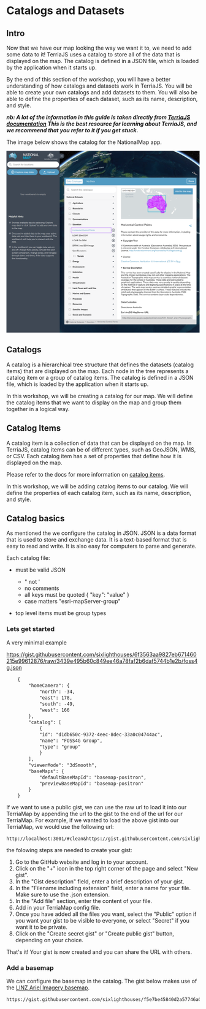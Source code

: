 # Catalogs and Datasets

## Intro

Now that we have our map looking the way we want it to, we need to add some data to it! TerriaJS uses a catalog to store all of the data that is displayed on the map.  The catalog is defined in a JSON file, which is loaded by the application when it starts up.

By the end of this section of the workshop, you will have a better understanding of how catalogs and datasets work in TerriaJS. You will be able to create your own catalogs and add datasets to them. You will also be able to define the properties of each dataset, such as its name, description, and style.

***nb: A lot of the information in this guide is taken directly from [TerriaJS documentation](https://docs.terria.io/guide/connecting-to-data/) This is the best resource for learning about TerriaJS, and we recommend that you refer to it if you get stuck.***

The image below shows the catalog for the NationalMap app.

![Alt text](assets/catalog.png)

## Catalogs

A catalog is a hierarchical tree structure that defines the datasets (catalog items) that are displayed on the map. Each node in the tree represents a catalog item or a group of catalog items. The catalog is defined in a JSON file, which is loaded by the application when it starts up.

In this workshop, we will be creating a catalog for our map. We will define the catalog items that we want to display on the map and group them together in a logical way.

## Catalog Items

A catalog item is a collection of data that can be displayed on the map. In TerriaJS, catalog items can be of different types, such as GeoJSON, WMS, or CSV. Each catalog item has a set of properties that define how it is displayed on the map.

Please refer to the docs for more information on [catalog items](https://docs.terria.io/guide/connecting-to-data/catalog-items).

In this workshop, we will be adding catalog items to our catalog. We will define the properties of each catalog item, such as its name, description, and style.


## Catalog basics

As mentioned the we configure the catalog in JSON.  JSON is a data format that is used to store and exchange data. It is a text-based format that is easy to read and write. It is also easy for computers to parse and generate.

Each catalog file:
- must be valid JSON
    - " not '
    - no comments
    - all keys must be quoted { "key": "value" }
    - case matters "esri-mapServer-group"

- top level items must be group types


### Lets get started


A very minimal example

https://gist.githubusercontent.com/sixlighthouses/6f3563aa9827eb671460215e99612876/raw/3439e495b60c849ee46a78faf2b6daf5744b1e2b/foss4g.json

```
    {
        "homeCamera": {
            "north": -34,
            "east": 178,
            "south": -49,
            "west": 166
        },
        "catalog": [
            {
            "id": "d1db650c-9372-4eec-8dec-33a0c04744ac",
            "name": "FOSS4G Group",
            "type": "group"
            }
        ],
        "viewerMode": "3dSmooth",
        "baseMaps": {
            "defaultBaseMapId": "basemap-positron",
            "previewBaseMapId": "basemap-positron"
        }
    }
```


If we want to use a public gist, we can use the raw url to load it into our TerriaMap by appending the url to the gist to the end of the url for our TerriaMap.  For example, if we wanted to load the above gist into our TerriaMap, we would use the following url:

```
http://localhost:3001/#clean&https://gist.githubusercontent.com/sixlighthouses/6f3563aa9827eb671460215e99612876/raw/3439e495b60c849ee46a78faf2b6daf5744b1e2b/foss4g.json
```


the folowing steps are needed to create your gist:

1. Go to the GitHub website and log in to your account.
2. Click on the "+" icon in the top right corner of the page and select "New gist".
3. In the "Gist description" field, enter a brief description of your gist.
4. In the "Filename including extension" field, enter a name for your file. Make sure to use the .json extension.
5. In the "Add file" section, enter the content of your file.
6. Add in your TerriaMap config file.
7. Once you have added all the files you want, select the "Public" option if you want your gist to be visible to everyone, or select "Secret" if you want it to be private.
8. Click on the "Create secret gist" or "Create public gist" button, depending on your choice.

That's it! Your gist is now created and you can share the URL with others.

### Add a basemap

We can configure the basemap in the catalog. The gist below makes use of the [LINZ Ariel Imagery basemap](https://linz.maps.arcgis.com/home/item.html?id=850d6096d89b48228a0638842fa3801c).

```
https://gist.githubusercontent.com/sixlighthouses/f5e7be45840d2a57746a0b746d96ef6a/raw/59de5d0f91aafeb7cd2fbef968bc985022b8a0ce/foss4g_1.json
```




